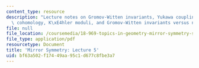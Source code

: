 ```yaml
---
content_type: resource
description: "Lecture notes on Gromov-Witten invariants, Yukawa coupling, quantum\
  \ cohomology, K\xE4hler moduli, and Gromov-Witten invariants versus numbers of curves."
file: null
file_location: /coursemedia/18-969-topics-in-geometry-mirror-symmetry-spring-2009/bf63a502f17449aa95c1d677c8fbe3a7_MIT18_969s09_lec05.pdf
file_type: application/pdf
resourcetype: Document
title: 'Mirror Symmetry: Lecture 5'
uid: bf63a502-f174-49aa-95c1-d677c8fbe3a7
---
```

